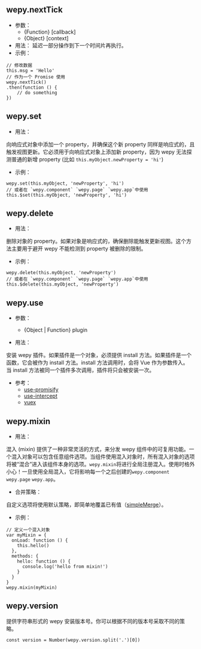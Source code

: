 ## wepy.nextTick

- 参数：
  - {Function} [callback]
  - {Object} [context]
- 用法：
延迟一部分操作到下一个时间片再执行。
- 示例：
```
// 修改数据
this.msg = 'Hello'
// 作为一个 Promise 使用
wepy.nextTick()
.then(function () {
    // do something
})
```

## wepy.set

- 用法：

向响应式对象中添加一个 property，并确保这个新 property 同样是响应式的，且触发视图更新。它必须用于向响应式对象上添加新 property，因为 wepy 无法探测普通的新增 property (比如 `this.myObject.newProperty = 'hi'`)

- 示例：

```vue
wepy.set(this.myObject, 'newProperty', 'hi')
// 或者在 `wepy.component` `wepy.page` `wepy.app`中使用
this.$set(this.myObject, 'newProperty', 'hi')

```
## wepy.delete
- 用法：

删除对象的 property。如果对象是响应式的，确保删除能触发更新视图。这个方法主要用于避开 wepy 不能检测到 property 被删除的限制。
- 示例：

```vue
wepy.delete(this.myObject, 'newProperty')
// 或者在 `wepy.component` `wepy.page` `wepy.app`中使用
this.$delete(this.myObject, 'newProperty')
```

## wepy.use
- 参数：

  - {Object | Function} plugin

- 用法：

安装 wepy 插件。如果插件是一个对象，必须提供 install 方法。如果插件是一个函数，它会被作为 install 方法。install 方法调用时，会将 Vue 作为参数传入。  
当 install 方法被同一个插件多次调用，插件将只会被安装一次。

- 参考：
  - [use-promisify](https://github.com/Tencent/wepy/tree/2.0.x/packages/use-promisify)
  - [use-intercept](https://github.com/Tencent/wepy/tree/2.0.x/packages/use-intercept)
  - [vuex](https://github.com/Tencent/wepy/tree/2.0.x/packages/x)

## wepy.mixin

- 用法：

混入 (mixin) 提供了一种非常灵活的方式，来分发 wepy 组件中的可复用功能。一个混入对象可以包含任意组件选项。当组件使用混入对象时，所有混入对象的选项将被“混合”进入该组件本身的选项。`wepy.mixin`将进行全局注册混入。使用时格外小心！一旦使用全局混入，它将影响每一个之后创建的`wepy.component` `wepy.page` `wepy.app`。

- 合并策略：

自定义选项将使用默认策略，即简单地覆盖已有值（[simpleMerge](https://github.com/Tencent/wepy/blob/2.0.x/packages/core/weapp/init/mixins.js#L52)）。

- 示例：

```vue
// 定义一个混入对象
var myMixin = {
  onLoad: function () {
    this.hello()
  },
  methods: {
    hello: function () {
      console.log('hello from mixin!')
    }
  }
}
wepy.mixin(myMixin)

```

## wepy.version

提供字符串形式的 wepy 安装版本号。你可以根据不同的版本号采取不同的策略。
```vue
const version = Number(wepy.version.split('.')[0])
```

